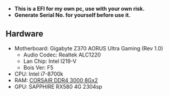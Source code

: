 * __This is a EFI for my own pc, use with your own risk.__
* __Generate Serial No. for yourself before use it.__


## Hardware
* Motherboard: Gigabyte Z370 AORUS Ultra Gaming (Rev 1.0)
	* Audio Codec: Realtek ALC1220
	* Lan Chip: Intel I219-V
	* Bois Ver: F5
* CPU: Intel i7-8700k
* RAM: [CORSAIR DDR4 3000 8Gx2](https://union-click.jd.com/jdc?e=&p=AyIGZRprFgMSBFUeWyVGTV8LRGtMR1dGFxBFC1pXUwkEBwpZRxgHRQcLREJEAQUcTVZUGAVJHk1cTQkTSxhBekcLVhpbFgIXB2VuDGl0TR02QjlVfEhuB0kEFkF1Rhd7VxkyEgVTHFMcMhIGVBhYFwcRBV0raxUBIlE7G1oUAxMGVBxTEzIRBlQYWx0FEQVXK1sRBBsPUhtZFAAUAVMrXBULIkUMQwRdUE03ZRhaFQESAlUrWCUyIgdlGGtXbBYCXE4IQQpCBVJMXxALEwJcS1tBBBAFUBgMRgsaVVJLaxcDEwNc)
* GPU: SAPPHIRE RX580 4G 2304sp



